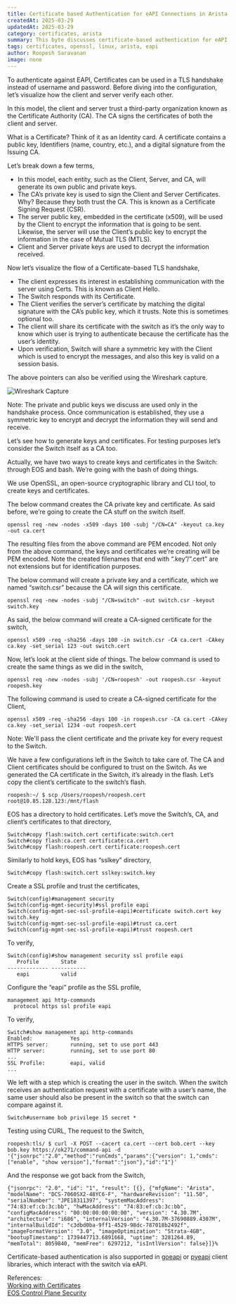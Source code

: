 ```yaml
---
title: Certificate based Authentication for eAPI Connections in Arista Switches
createdAt: 2025-03-29
updatedAt: 2025-03-29
category: certificates, arista
summary: This byte discusses certificate-based authentication for eAPI connections in Arista switches.
tags: certificates, openssl, linux, arista, eapi
author: Roopesh Saravanan
image: none
---
```


To authenticate against EAPI, Certificates can be used in a TLS handshake instead of username and password. Before diving into the configuration, let’s visualize how the client and server verify each other.

In this model, the client and server trust a third-party organization known as the Certificate Authority (CA). The CA signs the certificates of both the client and server.

What is a Certificate? Think of it as an Identity card. A certificate contains a public key, Identifiers (name, country, etc.), and a digital signature from the Issuing CA.

Let’s break down a few terms,
- In this model, each entity, such as the Client, Server, and CA, will generate its own public and private keys.
- The CA’s private key is used to sign the Client and Server Certificates. Why? Because they both trust the CA. This is known as a Certificate Signing Request (CSR).
- The server public key, embedded in the certificate (x509), will be used by the Client to encrypt the information that is going to be sent. Likewise, the server will use the Client’s public key to encrypt the information in the case of Mutual TLS (MTLS).
- Client and Server private keys are used to decrypt the information received.

Now let’s visualize the flow of a Certificate-based TLS handshake,
- The client expresses its interest in establishing communication with the server using Certs. This is known as Client Hello. 
- The Switch responds with its Certificate.
- The Client verifies the server’s certificate by matching the digital signature with the CA’s public key, which it trusts. Note this is sometimes optional too.
- The client will share its certificate with the switch as it’s the only way to know which user is trying to authenticate because the certificate has the user’s identity.
- Upon verification, Switch will share a symmetric key with the Client which is used to encrypt the messages, and also this key is valid on a session basis.

The above pointers can also be verified using the Wireshark capture.

![Wireshark Capture](/images/cert-based-auth-arista/capture.png)

Note: The private and public keys we discuss are used only in the handshake process. Once communication is established, they use a symmetric key to encrypt and decrypt the information they will send and receive. 

Let’s see how to generate keys and certificates. For testing purposes let’s consider the Switch itself as a CA too.

Actually, we have two ways to create keys and certificates in the Switch: through EOS and bash. We’re going with the bash of doing things.

We use OpenSSL, an open-source cryptographic library and CLI tool, to create keys and certificates. 

The below command creates the CA private key and certificate. As said before, we’re going to create the CA stuff on the switch itself.
```
openssl req -new -nodes -x509 -days 100 -subj "/CN=CA" -keyout ca.key -out ca.cert
```

The resulting files from the above command are PEM encoded. Not only from the above command, the keys and certificates we’re creating will be PEM encoded. Note the created filenames that end with “.key”/”.cert” are not extensions but for identification purposes.

The below command will create a private key and a certificate, which we named “switch.csr” because the CA will sign this certificate.
```
openssl req -new -nodes -subj "/CN=switch" -out switch.csr -keyout switch.key
```

As said, the below command will create a CA-signed certificate for the switch,
```
openssl x509 -req -sha256 -days 100 -in switch.csr -CA ca.cert -CAkey ca.key -set_serial 123 -out switch.cert
```

Now, let’s look at the client side of things. The below command is used to create the same things as we did in the switch,
```
openssl req -new -nodes -subj '/CN=roopesh' -out roopesh.csr -keyout roopesh.key
```

The following command is used to create a CA-signed certificate for the Client,
```
openssl x509 -req -sha256 -days 100 -in roopesh.csr -CA ca.cert -CAkey ca.key -set_serial 1234 -out roopesh.cert
```

Note: We'll pass the client certificate and the private key for every request to the Switch.

We have a few configurations left in the Switch to take care of. The CA and Client certificates should be configured to trust on the Switch. As we generated the CA certificate in the Switch, it’s already in the flash. Let’s copy the client’s certificate to the switch’s flash.
```
roopesh:~/ $ scp /Users/roopesh/roopesh.cert root@10.85.128.123:/mnt/flash
```

EOS has a directory to hold certificates. Let’s move the Switch’s, CA, and client’s certificates to that directory,
```
Switch#copy flash:switch.cert certificate:switch.cert
Switch#copy flash:ca.cert certificate:ca.cert
Switch#copy flash:roopesh.cert certificate:roopesh.cert
```

Similarly to hold keys, EOS has “sslkey” directory,
```
Switch#copy flash:switch.cert sslkey:switch.key
```

Create a SSL profile and trust the certificates,
```
Switch(config)#management security
Switch(config-mgmt-security)#ssl profile eapi
Switch(config-mgmt-sec-ssl-profile-eapi)#certificate switch.cert key switch.key
Switch(config-mgmt-sec-ssl-profile-eapi)#trust ca.cert
Switch(config-mgmt-sec-ssl-profile-eapi)#trust roopesh.cert
```

To verify,
```
Switch(config)#show management security ssl profile eapi
   Profile       State
------------- -----------
   eapi          valid
```

Configure the “eapi” profile as the SSL profile,
```
management api http-commands
  protocol https ssl profile eapi
```

To verify,
```
Switch#show management api http-commands
Enabled:            Yes
HTTPS server:       running, set to use port 443
HTTP server:        running, set to use port 80
...
SSL Profile:        eapi, valid
...
```

We left with a step which is creating the user in the switch. When the switch receives an authentication request with a certificate with a user’s name, the same user should also be present in the switch so that the switch can compare against it.
```
Switch#username bob privilege 15 secret *
```

Testing using CURL,
The request to the Switch,
```
roopesh:tls/ $ curl -X POST --cacert ca.cert --cert bob.cert --key bob.key https://ok271/command-api -d '{"jsonrpc":"2.0","method":"runCmds","params":{"version": 1,"cmds":["enable", "show version"],"format":"json"},"id":"1"}'
```

And the response we got back from the Switch,
```
{"jsonrpc": "2.0", "id": "1", "result": [{}, {"mfgName": "Arista", "modelName": "DCS-7060SX2-48YC6-F", "hardwareRevision": "11.50", "serialNumber": "JPE18311397", "systemMacAddress": "74:83:ef:cb:3c:bb", "hwMacAddress": "74:83:ef:cb:3c:bb", "configMacAddress": "00:00:00:00:00:00", "version": "4.30.7M", "architecture": "i686", "internalVersion": "4.30.7M-37690889.4307M", "internalBuildId": "c3dbd0ba-9ff1-4529-98dc-787018b2492f", "imageFormatVersion": "3.0", "imageOptimization": "Strata-4GB", "bootupTimestamp": 1739447713.6891668, "uptime": 3281264.89, "memTotal": 8059840, "memFree": 6297212, "isIntlVersion": false}]}%
```

Certificate-based authentication is also supported in [goeapi](https://github.com/aristanetworks/goeapi) or [pyeapi](https://github.com/arista-eosplus/pyeapi) client libraries, which interact with the switch via eAPI.

References:<br>
[Working with Certificates](https://arista.my.site.com/AristaCommunity/s/article/working-with-certificates)<br>
[EOS Control Plane Security](https://www.arista.com/en/um-eos/eos-control-plane-security)